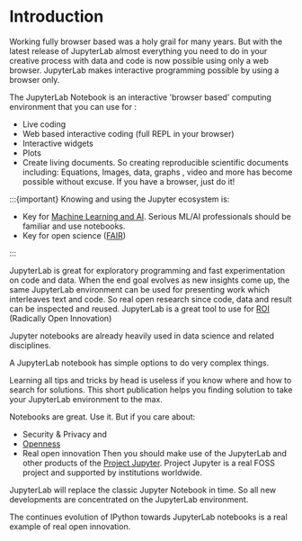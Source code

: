 # Introduction


Working fully browser based was a holy grail for many years. But with the latest release of JupyterLab almost everything you need to do in your creative process with data and code is now possible using only a web browser. 
JupyterLab makes interactive programming possible by using a browser only.

The JupyterLab Notebook is an interactive 'browser based' computing environment that you can use for :

-  Live coding
- Web based interactive coding (full REPL in your browser)
- Interactive widgets
-   Plots
- Create living documents. So creating reproducible scientific documents including:    Equations,     Images, data, graphs ,  video and more has become possible without excuse. If you have a browser, just do it!

:::{important} 
Knowing and using the Jupyter ecosystem is:
* Key for [Machine Learning and AI](https://nocomplexity.com/simplify-machine-learning/). Serious ML/AI professionals should be familiar and use notebooks.
* Key for open science ([FAIR](https://book.the-turing-way.org/reproducible-research/rdm/rdm-fair.html))

:::

JupyterLab is great for exploratory programming and fast experimentation on code and data. When the end goal evolves as new insights come up, the same JupyterLab environment can be used for presenting work which interleaves text and code. So real open research since code, data and result can be inspected and reused. JupyterLab is a great tool to use for [ROI](https://www.bm-support.org/) (Radically Open Innovation)

Jupyter notebooks are already heavily used in data science and related disciplines.  


A JupyterLab notebook has simple options to do very complex things.

Learning all tips and tricks by head is useless if you know where and how to search for solutions.
This short publication helps you finding solution to take your JupyterLab environment to the max.

Notebooks are great. Use it. But if you care about:
* Security & Privacy and
* [Openness](https://www.bm-support.org/open-company-principles/) 
* Real open innovation
Then you should make use of the JupyterLab and other products of the [Project Jupyter](https://jupyter.org/). Project Jupyter is a real FOSS project and supported by institutions worldwide.


JupyterLab will replace the classic Jupyter Notebook in time. So all new developments are concentrated on the JupyterLab environment.

The continues evolution of IPython towards JupyterLab notebooks is a real example of real open innovation.


